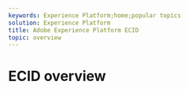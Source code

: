 ```yaml
---
keywords: Experience Platform;home;popular topics
solution: Experience Platform
title: Adobe Experience Platform ECID
topic: overview
---
```


# ECID overview